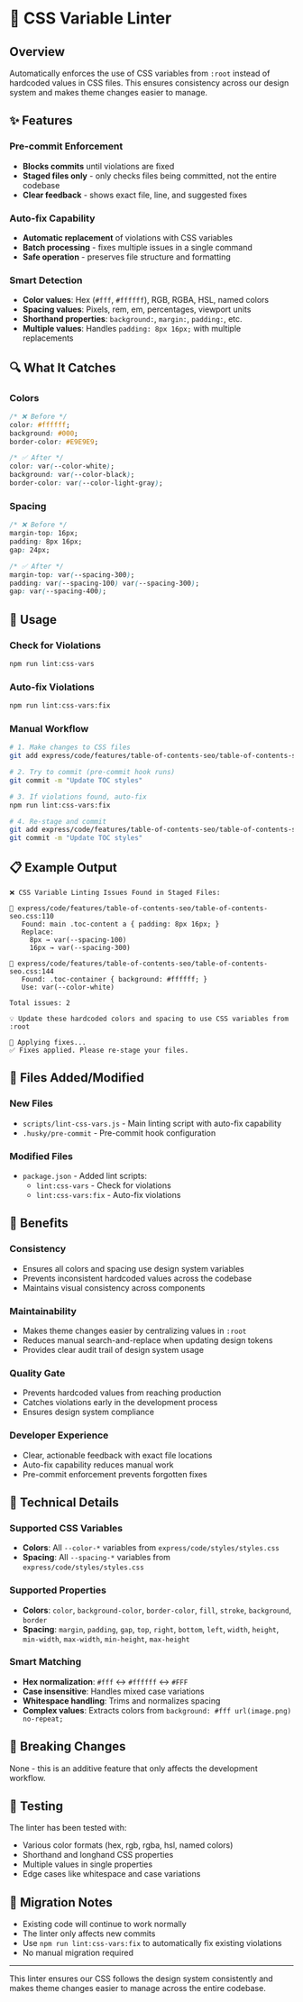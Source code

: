 # 🎨 CSS Variable Linter

## Overview
Automatically enforces the use of CSS variables from `:root` instead of hardcoded values in CSS files. This ensures consistency across our design system and makes theme changes easier to manage.

## ✨ Features

### Pre-commit Enforcement
- **Blocks commits** until violations are fixed
- **Staged files only** - only checks files being committed, not the entire codebase
- **Clear feedback** - shows exact file, line, and suggested fixes

### Auto-fix Capability
- **Automatic replacement** of violations with CSS variables
- **Batch processing** - fixes multiple issues in a single command
- **Safe operation** - preserves file structure and formatting

### Smart Detection
- **Color values**: Hex (`#fff`, `#ffffff`), RGB, RGBA, HSL, named colors
- **Spacing values**: Pixels, rem, em, percentages, viewport units
- **Shorthand properties**: `background:`, `margin:`, `padding:`, etc.
- **Multiple values**: Handles `padding: 8px 16px;` with multiple replacements

## 🔍 What It Catches

### Colors
```css
/* ❌ Before */
color: #ffffff;
background: #000;
border-color: #E9E9E9;

/* ✅ After */
color: var(--color-white);
background: var(--color-black);
border-color: var(--color-light-gray);
```

### Spacing
```css
/* ❌ Before */
margin-top: 16px;
padding: 8px 16px;
gap: 24px;

/* ✅ After */
margin-top: var(--spacing-300);
padding: var(--spacing-100) var(--spacing-300);
gap: var(--spacing-400);
```

## 🚀 Usage

### Check for Violations
```bash
npm run lint:css-vars
```

### Auto-fix Violations
```bash
npm run lint:css-vars:fix
```

### Manual Workflow
```bash
# 1. Make changes to CSS files
git add express/code/features/table-of-contents-seo/table-of-contents-seo.css

# 2. Try to commit (pre-commit hook runs)
git commit -m "Update TOC styles"

# 3. If violations found, auto-fix
npm run lint:css-vars:fix

# 4. Re-stage and commit
git add express/code/features/table-of-contents-seo/table-of-contents-seo.css
git commit -m "Update TOC styles"
```

## 📋 Example Output

```
❌ CSS Variable Linting Issues Found in Staged Files:

📁 express/code/features/table-of-contents-seo/table-of-contents-seo.css:110
   Found: main .toc-content a { padding: 8px 16px; }
   Replace:
     8px → var(--spacing-100)
     16px → var(--spacing-300)

📁 express/code/features/table-of-contents-seo/table-of-contents-seo.css:144
   Found: .toc-container { background: #ffffff; }
   Use: var(--color-white)

Total issues: 2

💡 Update these hardcoded colors and spacing to use CSS variables from :root

🔄 Applying fixes...
✅ Fixes applied. Please re-stage your files.
```

## 📁 Files Added/Modified

### New Files
- `scripts/lint-css-vars.js` - Main linting script with auto-fix capability
- `.husky/pre-commit` - Pre-commit hook configuration

### Modified Files
- `package.json` - Added lint scripts:
  - `lint:css-vars` - Check for violations
  - `lint:css-vars:fix` - Auto-fix violations

## 🎯 Benefits

### Consistency
- Ensures all colors and spacing use design system variables
- Prevents inconsistent hardcoded values across the codebase
- Maintains visual consistency across components

### Maintainability
- Makes theme changes easier by centralizing values in `:root`
- Reduces manual search-and-replace when updating design tokens
- Provides clear audit trail of design system usage

### Quality Gate
- Prevents hardcoded values from reaching production
- Catches violations early in the development process
- Ensures design system compliance

### Developer Experience
- Clear, actionable feedback with exact file locations
- Auto-fix capability reduces manual work
- Pre-commit enforcement prevents forgotten fixes

## 🔧 Technical Details

### Supported CSS Variables
- **Colors**: All `--color-*` variables from `express/code/styles/styles.css`
- **Spacing**: All `--spacing-*` variables from `express/code/styles/styles.css`

### Supported Properties
- **Colors**: `color`, `background-color`, `border-color`, `fill`, `stroke`, `background`, `border`
- **Spacing**: `margin`, `padding`, `gap`, `top`, `right`, `bottom`, `left`, `width`, `height`, `min-width`, `max-width`, `min-height`, `max-height`

### Smart Matching
- **Hex normalization**: `#fff` ↔ `#ffffff` ↔ `#FFF`
- **Case insensitive**: Handles mixed case variations
- **Whitespace handling**: Trims and normalizes spacing
- **Complex values**: Extracts colors from `background: #fff url(image.png) no-repeat;`

## 🚨 Breaking Changes
None - this is an additive feature that only affects the development workflow.

## 🧪 Testing
The linter has been tested with:
- Various color formats (hex, rgb, rgba, hsl, named colors)
- Shorthand and longhand CSS properties
- Multiple values in single properties
- Edge cases like whitespace and case variations

## 📝 Migration Notes
- Existing code will continue to work normally
- The linter only affects new commits
- Use `npm run lint:css-vars:fix` to automatically fix existing violations
- No manual migration required

---

This linter ensures our CSS follows the design system consistently and makes theme changes easier to manage across the entire codebase. 
